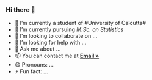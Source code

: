 ### Hi there 👋

- 🔭 I’m currently a student of #University of Calcutta#
- 🌱 I’m currently pursuing *M.Sc. on Statistics*
- 👯 I’m looking to collaborate on ...
- 🤔 I’m looking for help with ...
- 💬 Ask me about ...
- 📫 You can contact me at <a href="khatua.kaushik99@gmail.com"><strong>Email »</strong></a>
- 😄 Pronouns: ...
- ⚡ Fun fact: ...


